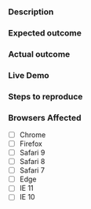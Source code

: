 <!-- Instructions: https://github.com/cosmoz-bottom-bar/blob/master/CONTRIBUTING.md#filing-issues -->
### Description
<!-- Example: The `cosmoz-button-bar` element causes the page to turn pink when clicked. -->

### Expected outcome

<!-- Example: The page stays the same color. -->

### Actual outcome

<!-- Example: The page turns pink. -->

### Live Demo
<!-- Example: https://jsbin.com/cagaye/edit?html,output -->

### Steps to reproduce

<!-- Example
1. Put a `cosmoz-button-bar` element in the page.
* Open the page in a web browser.
* Click the `cosmoz-button-bar` element.
-->

### Browsers Affected
<!-- Check all that apply -->
- [ ] Chrome
- [ ] Firefox
- [ ] Safari 9
- [ ] Safari 8
- [ ] Safari 7
- [ ] Edge
- [ ] IE 11
- [ ] IE 10
